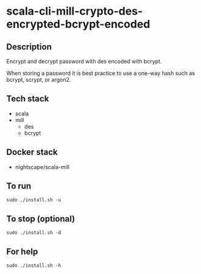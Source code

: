 # scala-cli-mill-crypto-des-encrypted-bcrypt-encoded

## Description
Encrypt and decrypt password with des
encoded with bcrypt.

When storing a password it is best practice
to use a one-way hash such as bcrypt, scrypt,
or argon2.

## Tech stack
- scala
- mill
  - des
  - bcrypt

## Docker stack
- nightscape/scala-mill

## To run
`sudo ./install.sh -u`

## To stop (optional)
`sudo ./install.sh -d`

## For help
`sudo ./install.sh -h`
